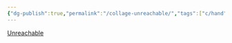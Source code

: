 ```yaml
---
{"dg-publish":true,"permalink":"/collage-unreachable/","tags":["c/hand","c/face","marcial","c/pattern","c/black","c/red","c/stairs","c/faceless","c/spiral"],"created":"2024-01-03T10:11:34.433-05:00","updated":"2024-01-03T16:54:36.695-05:00"}
---
```



[Unreachable](https://www.instagram.com/p/CHbMD7yBi57/)

